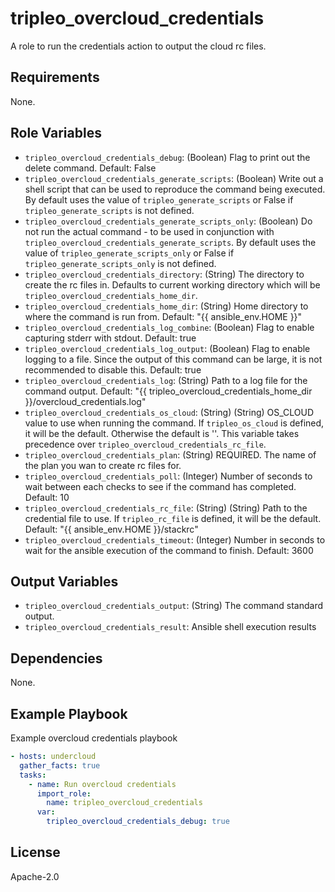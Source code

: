 tripleo_overcloud_credentials
=============================

A role to run the credentials action to output the cloud rc files.

Requirements
------------

None.

Role Variables
--------------

* `tripleo_overcloud_credentials_debug`: (Boolean) Flag to print out the delete command. Default: False
* `tripleo_overcloud_credentials_generate_scripts`: (Boolean) Write out a shell script that can be used to reproduce the command being executed. By default uses the value of `tripleo_generate_scripts` or False if `tripleo_generate_scripts` is not defined.
* `tripleo_overcloud_credentials_generate_scripts_only`: (Boolean) Do not run the actual command - to be used in conjunction with `tripleo_overcloud_credentials_generate_scripts`. By default uses the value of `tripleo_generate_scripts_only` or False if `tripleo_generate_scripts_only` is not defined.
* `tripleo_overcloud_credentials_directory`: (String) The directory to create the rc files in. Defaults to current working directory which will be `tripleo_overcloud_credentials_home_dir`.
* `tripleo_overcloud_credentials_home_dir`: (String) Home directory to where the command is run from. Default: "{{ ansible_env.HOME }}"
* `tripleo_overcloud_credentials_log_combine`: (Boolean) Flag to enable capturing stderr with stdout. Default: true
* `tripleo_overcloud_credentials_log_output`: (Boolean) Flag to enable logging to a file. Since the output of this command can be large, it is not recommended to disable this. Default: true
* `tripleo_overcloud_credentials_log`: (String) Path to a log file for the command output. Default: "{{ tripleo_overcloud_credentials_home_dir }}/overcloud_credentials.log"
* `tripleo_overcloud_credentials_os_cloud`: (String) (String) OS_CLOUD value to use when running the command. If `tripleo_os_cloud` is defined, it will be the default. Otherwise the default is ''. This variable takes precedence over `tripleo_overcloud_credentials_rc_file`.
* `tripleo_overcloud_credentials_plan`: (String) REQUIRED. The name of the plan you wan to create rc files for.
* `tripleo_overcloud_credentials_poll`: (Integer) Number of seconds to wait between each checks to see if the command has completed. Default: 10
* `tripleo_overcloud_credentials_rc_file`: (String) (String) Path to the credential file to use. If `tripleo_rc_file` is defined, it will be the default. Default: "{{ ansible_env.HOME }}/stackrc"
* `tripleo_overcloud_credentials_timeout`: (Integer) Number in seconds to wait for the ansible execution of the command to finish. Default: 3600

Output Variables
----------------

* `tripleo_overcloud_credentials_output`: (String) The command standard output.
* `tripleo_overcloud_credentials_result`: Ansible shell execution results

Dependencies
------------

None.

Example Playbook
----------------

Example overcloud credentials playbook

```yaml
- hosts: undercloud
  gather_facts: true
  tasks:
    - name: Run overcloud credentials
      import_role:
        name: tripleo_overcloud_credentials
      var:
        tripleo_overcloud_credentials_debug: true
```

License
-------

Apache-2.0
